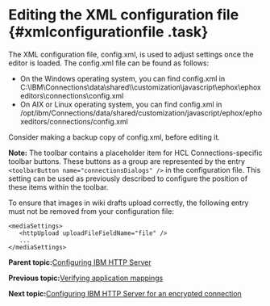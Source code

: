 # Editing the XML configuration file {#xmlconfigurationfile .task}

The XML configuration file, config.xml, is used to adjust settings once the editor is loaded. The config.xml file can be found as follows:

-   On the Windows operating system, you can find config.xml in C:\\IBM\\Connections\\data\\shared\\\\customization\\javascript\\ephox\\ephoxeditors\\connections\\config.xml
-   On AIX or Linux operating system, you can find config.xml in /opt/ibm/Connections/data/shared/customization/javascript/ephox/ephoxeditors/connections/config.xml

Consider making a backup copy of config.xml, before editing it.

**Note:** The toolbar contains a placeholder item for HCL Connections-specific toolbar buttons. These buttons as a group are represented by the entry `<toolbarButton name="connectionsDialogs" />` in the configuration file. This setting can be used as previously described to configure the position of these items within the toolbar.

To ensure that images in wiki drafts upload correctly, the following entry must not be removed from your configuration file:

```
<mediaSettings>
   <httpUpload uploadFileFieldName="file" />
   ...
</mediaSettings>
```

**Parent topic:**[Configuring IBM HTTP Server](../install/c_add_ihs_over.md)

**Previous topic:**[Verifying application mappings](../install/t_verify_application_mappings.md)

**Next topic:**[Configuring IBM HTTP Server for an encrypted connection](../install/t_configure_ihs.md)

